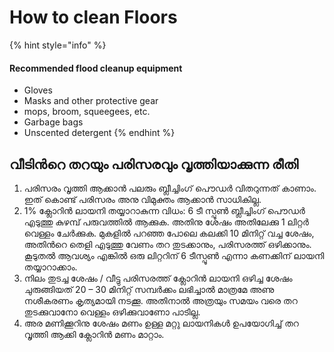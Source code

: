 # How to clean Floors



{% hint style="info" %}
#### Recommended flood cleanup equipment

* Gloves
* Masks and other protective gear
* mops, broom, squeegees, etc.
* Garbage bags
* Unscented detergent
{% endhint %}

## **വീടിന്‍റെ തറയും പരിസരവും വൃത്തിയാക്കുന്ന രീതി**

1. പരിസരം വൃത്തി ആക്കാന്‍ പലരും ബ്ലീച്ചിംഗ് പൌഡര്‍ വിതറുന്നത് കാണാം. ഇത് കൊണ്ട് പരിസരം അനു വിമുക്തം ആക്കാന്‍ സാധികില്ല. 
2. 1% ക്ലോറിന്‍ ലായനി തയ്യാറാകുന്ന വിധം:  6 ടീ സ്പൂണ്‍ ബ്ലീച്ചിംഗ് പൌഡര്‍ എടുത്തു കുഴമ്പ് പരുവത്തില്‍ ആക്കുക. അതിനു ശേഷം അതിലേക്കു 1 ലിറ്റര്‍ വെള്ളം ചേര്‍ക്കുക. മുകളില്‍ പറഞ്ഞ പോലെ കലക്കി 10 മിനിറ്റ് വച്ച ശേഷം, അതിന്‍റെ തെളി എടുത്തു വേണം തറ തുടക്കാനും, പരിസരത്ത് ഒഴിക്കാനും. കൂടുതല്‍ ആവശ്യം എങ്കില്‍ ഒരു ലിറ്ററിന് 6 ടീസ്പൂണ്‍ എന്നാ കണക്കിന് ലായനി തയ്യാറാക്കാം. 
3. നിലം തുടച്ച ശേഷം / വീട്ടു പരിസരത്ത് ക്ലോറിന്‍ ലായനി ഒഴിച്ച ശേഷം ചുരുങ്ങിയത് 20 – 30 മിനിറ്റ് സമ്പര്‍ക്കം ലഭിച്ചാല്‍ മാത്രമേ അണു നശീകരണം കൃത്യമായി നടക്കൂ. അതിനാല്‍ അത്രയും സമയം വരെ തറ തുടക്കുവാനോ വെള്ളം ഒഴിക്കുവാണോ പാടില്ല.
4. അര മണിക്കൂറിനു ശേഷം മണം ഉള്ള മറ്റു ലായനികള്‍ ഉപയോഗിച്ച് തറ വൃത്തി ആക്കി ക്ലോറിന്‍ മണം മാറ്റാം. 

